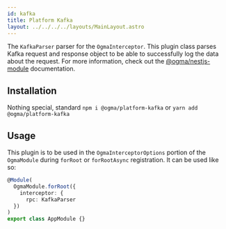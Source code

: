 ```yaml
---
id: kafka
title: Platform Kafka
layout: ../../../../layouts/MainLayout.astro
---
```


The `KafkaParser` parser for the `OgmaInterceptor`. This plugin class parses Kafka request and response object to be able to successfully log the data about the request. For more information, check out the [@ogma/nestjs-module](/en/nestjs/module) documentation.

## Installation

Nothing special, standard `npm i @ogma/platform-kafka` or `yarn add @ogma/platform-kafka`

## Usage

This plugin is to be used in the `OgmaInterceptorOptions` portion of the `OgmaModule` during `forRoot` or `forRootAsync` registration. It can be used like so:

```ts
@Module(
  OgmaModule.forRoot({
    interceptor: {
      rpc: KafkaParser
  })
)
export class AppModule {}
```
